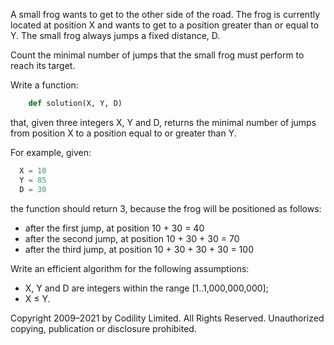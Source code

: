 
A small frog wants to get to the other side of the road. The frog is currently located at position X and wants to get to a position greater than or equal to Y. The small frog always jumps a fixed distance, D.

Count the minimal number of jumps that the small frog must perform to reach its target.

Write a function:

```python 
    def solution(X, Y, D)
````

that, given three integers X, Y and D, returns the minimal number of jumps from position X to a position equal to or greater than Y.

For example, given:

```python
  X = 10
  Y = 85
  D = 30
```

the function should return 3, because the frog will be positioned as follows:

* after the first jump, at position 10 + 30 = 40
* after the second jump, at position 10 + 30 + 30 = 70
* after the third jump, at position 10 + 30 + 30 + 30 = 100

Write an efficient algorithm for the following assumptions:

* X, Y and D are integers within the range [1..1,000,000,000];
* X ≤ Y.

Copyright 2009–2021 by Codility Limited. All Rights Reserved. Unauthorized copying, publication or disclosure prohibited.

